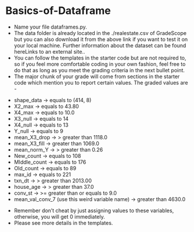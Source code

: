 # Basics-of-Dataframe

- Name your file dataframes.py.
- The data folder is already located in the ./realestate.csv of GradeScope but you can also download it from the above link if you want to test it on your local machine. Further information about the dataset can be found hereLinks to an external site..
- You can follow the templates in the starter code but are not required to, so if you feel more comfortable coding in your own fashion, feel free to do that as long as you meet the grading criteria in the next bullet point.
- The major chunk of your grade will come from sections in the starter code which mention you to report certain values. The graded values are - 
+ shape_data → equals to (414, 8) 
+ X2_max → equals to 43.80 
+ X4_max → equals to 10.0
+ X3_null → equals to 14
+ X4_null → equals to 13
+ Y_null → equals to 9
+ mean_X3_drop → > greater than 1118.0
+ mean_X3_fill → greater than 1069.0
+ mean_norm_Y → > greater than 0.26 
+ New_count → equals to 108
+ MIddle_count → equals to 176 
+ Old_count → equals to 89
+ max_id → equals to 221 
+ txn_dt → > greater than 2013.00 
+ house_age → > greater than 37.0 
+ conv_st → >= greater than or equals to 9.0
+ mean_val_conv_7 (use this weird variable name) → greater than 4630.0
- Remember don’t cheat by just assigning values to these variables, otherwise, you will get 0 immediately. 
- Please see more details in the templates.
